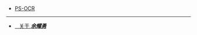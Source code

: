 - [PS-OCR](scripts/PS-OCR.md)

---

- [<i class="fa fa-address-card-o"></i>&nbsp;&nbsp;&nbsp;关于&nbsp;***余耀勇***](pages/about)